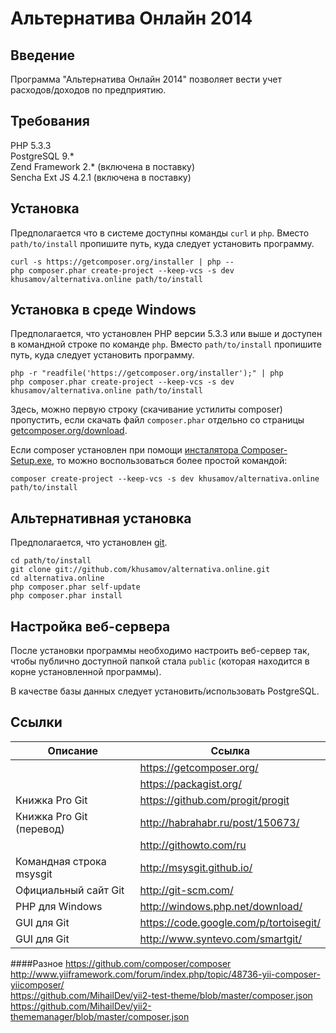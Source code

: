 Альтернатива Онлайн 2014
=======================

Введение
------------
Программа "Альтернатива Онлайн 2014" позволяет вести учет расходов/доходов по предприятию.

Требования
----------

PHP 5.3.3  
PostgreSQL 9.*  
Zend Framework 2.* (включена в поставку)  
Sencha Ext JS 4.2.1 (включена в поставку)  

Установка
---------
Предполагается что в системе доступны команды `curl` и `php`. Вместо `path/to/install` пропишите путь, куда следует установить программу.

    curl -s https://getcomposer.org/installer | php --
    php composer.phar create-project --keep-vcs -s dev khusamov/alternativa.online path/to/install

Установка в среде Windows
-------------------------
Предполагается, что установлен PHP версии 5.3.3 или выше и доступен в командной строке по команде `php`. Вместо `path/to/install` пропишите путь, куда следует установить программу.

    php -r "readfile('https://getcomposer.org/installer');" | php
    php composer.phar create-project --keep-vcs -s dev khusamov/alternativa.online path/to/install

Здесь, можно первую строку (скачивание устилиты composer) пропустить, если скачать файл `composer.phar` отдельно со страницы [getcomposer.org/download](https://getcomposer.org/download/).

Если composer установлен при помощи [инсталятора Composer-Setup.exe](https://getcomposer.org/Composer-Setup.exe), то можно воспользоваться более простой командой:

    composer create-project --keep-vcs -s dev khusamov/alternativa.online path/to/install

Альтернативная установка
------------------------
Предполагается, что установлен [git](http://git-scm.com/).

    cd path/to/install
    git clone git://github.com/khusamov/alternativa.online.git
    cd alternativa.online
    php composer.phar self-update
    php composer.phar install

Настройка веб-сервера
---------------------

После установки программы необходимо настроить веб-сервер так, чтобы публично доступной папкой стала `public` (которая находится в корне установленной программы).

В качестве базы данных следует установить/использовать PostgreSQL.

Ссылки
------

Описание                   | Ссылка
---------------------------|--------------------------------------
                           | https://getcomposer.org/
                           | https://packagist.org/
Книжка Pro Git             | https://github.com/progit/progit
Книжка Pro Git (перевод)   | http://habrahabr.ru/post/150673/
                           | http://githowto.com/ru
Командная строка msysgit   | http://msysgit.github.io/
Официальный сайт Git       | http://git-scm.com/
PHP для Windows            | http://windows.php.net/download/
GUI для Git                | https://code.google.com/p/tortoisegit/
GUI для Git                | http://www.syntevo.com/smartgit/
  
####Разное
https://github.com/composer/composer  
http://www.yiiframework.com/forum/index.php/topic/48736-yii-composer-yiicomposer/  
https://github.com/MihailDev/yii2-test-theme/blob/master/composer.json  
https://github.com/MihailDev/yii2-thememanager/blob/master/composer.json 
